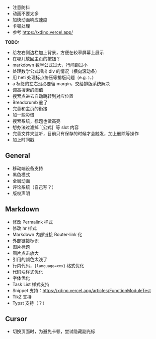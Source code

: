  - 注意防抖
 - 动画不要太多
 - 加快动画响应速度
 - 卡顿处理
 - 参考 https://xdino.vercel.app/

**TODO:**

 - 给左右侧边栏加上背景，方便在较窄屏幕上展示
 - 在哪儿放回主页的按钮？
 - markdown 数学公式过大，行间距过小
 - 处理数学公式超出 div 的情况（横向滚动条）
 - 用 heti 处理标点挤压等排版问题（e.g. `），`）
 - a 标签的左右没必要留 margin，交给排版系统解决
 - 调高搜索的阈值
 - 搜索点进去自动跳转到对应位置
 - Breadcrumb 删了
 - 完善和主页的衔接
 - 加一些彩蛋
 - 搜索系统，标题也做高亮
 - 想办法过滤掉 \`[公式]\` 等 slot 内容
 - 完善文件夹监听，目前只有保存的时候才会触发，加上删除等操作
 - 加上时间戳

## General

 - 移动端设备支持
 - 黑色模式
 - 全局动画
 - 评论系统（自己写？）
 - 版权声明

## Markdown
 
 - 修改 Permalink 样式
 - 修改 hr 样式
 - Markdown 内部链接 Router-link 化
 - 外部链接标识
 - 图片标题
 - 图片点击放大
 - 引用的颜色太浅了
 - 行内代码，`{language=xxx}` 格式优化
 - 代码块样式优化
 - 字体优化
 - Task List 样式支持
 - Snippet 支持：https://xdino.vercel.app/articles/FunctionModuleTest
 - TikZ 支持
 - Typst 支持（？）

## Cursor

 - 切换页面时，为避免卡顿，尝试隐藏副光标
